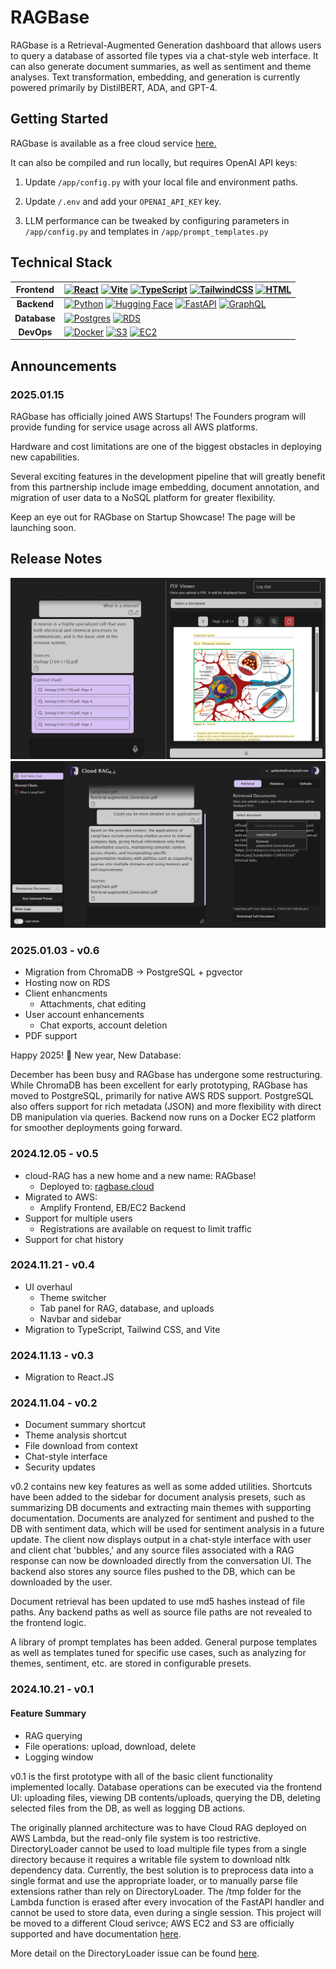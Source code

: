 # RAGBase

RAGbase is a Retrieval-Augmented Generation dashboard that allows users to query a database of assorted file types via a chat-style web interface. It can also generate document summaries, as well as sentiment and theme analyses.
Text transformation, embedding, and generation is currently powered primarily by DistilBERT, ADA, and GPT-4.

## Getting Started

RAGbase is available as a free cloud service [here.](https://www.ragbase.cloud)

It can also be compiled and run locally, but requires OpenAI API keys:

1. Update <code>/app/config.py</code> with your local file and environment paths.

2. Update <code>/.env</code> and add your <code>OPENAI_API_KEY</code> key.

3. LLM performance can be tweaked by configuring parameters in <code>/app/config.py</code> and templates in <code>/app/prompt_templates.py</code>


## Technical Stack

| Frontend | [![React](https://img.shields.io/badge/React-%2320232a.svg?logo=react&logoColor=%2361DAFB)](#) [![Vite](https://img.shields.io/badge/Vite-646CFF?logo=vite&logoColor=fff)](#) [![TypeScript](https://img.shields.io/badge/TypeScript-3178C6?logo=typescript&logoColor=fff)](#) [![TailwindCSS](https://img.shields.io/badge/Tailwind%20CSS-%2338B2AC.svg?logo=tailwind-css&logoColor=white)](#) [![HTML](https://img.shields.io/badge/HTML-%23E34F26.svg?logo=html5&logoColor=white)](#) |
|:----------:|:-------------|
| **Backend** | [![Python](https://img.shields.io/badge/Python-3776AB?logo=python&logoColor=fff)](#) [![Hugging Face](https://img.shields.io/badge/Hugging%20Face-FFD21E?logo=huggingface&logoColor=000)](#) [![FastAPI](https://img.shields.io/badge/FastAPI-009485.svg?logo=fastapi&logoColor=white)](#) [![GraphQL](https://img.shields.io/badge/GraphQL-E10098.svg?logo=graphql&logoColor=white)](#)|
| **Database** | [![Postgres](https://img.shields.io/badge/Postgres-%23316192.svg?logo=postgresql&logoColor=white)](#) [![RDS](https://img.shields.io/badge/RDS-527FFF.svg?logo=amazonrds&logoColor=white)](#)||
| **DevOps** | [![Docker](https://img.shields.io/badge/Docker-2496ED?logo=docker&logoColor=fff)](#) [![S3](https://img.shields.io/badge/S3-569A31.svg?logo=amazons3&logoColor=white)](#) [![EC2](https://img.shields.io/badge/EC2-FF9900.svg?logo=amazonec2&logoColor=white)](#) 

## Announcements

### 2025.01.15

RAGbase has officially joined AWS Startups! The Founders program will provide funding for service usage across all AWS platforms.

Hardware and cost limitations are one of the biggest obstacles in deploying new capabilities.

Several exciting features in the development pipeline that will greatly benefit from this partnership include image embedding, document annotation, and migration of user data to a NoSQL platform for greater flexibility.

Keep an eye out for RAGbase on Startup Showcase! The page will be launching soon.


## Release Notes

<img src="https://github.com/arunwidjaja/cloud-RAG/blob/main/assets/readme/screenshot.PNG" />
<img src="https://github.com/arunwidjaja/cloud-RAG/blob/main/assets/readme/v0.6.PNG" />

### 2025.01.03 - v0.6
- Migration from ChromaDB -> PostgreSQL + pgvector
- Hosting now on RDS
- Client enhancments
  - Attachments, chat editing 
- User account enhancements
  - Chat exports, account deletion  
- PDF support

Happy 2025! 🎉 New year, New Database:

December has been busy and RAGbase has undergone some restructuring.
While ChromaDB has been excellent for early prototyping, RAGbase has moved to PostgreSQL, primarily for native AWS RDS support.
PostgreSQL also offers support for rich metadata (JSON) and more flexibility with direct DB manipulation via queries.
Backend now runs on a Docker EC2 platform for smoother deployments going forward.

### 2024.12.05 - v0.5
- cloud-RAG has a new home and a new name: RAGbase!
    - Deployed to: [ragbase.cloud](https://www.ragbase.cloud/landing)
- Migrated to AWS:
    - Amplify Frontend, EB/EC2 Backend 
- Support for multiple users
  - Registrations are available on request to limit traffic 
- Support for chat history

### 2024.11.21 - v0.4
- UI overhaul
  - Theme switcher
  - Tab panel for RAG, database, and uploads
  - Navbar and sidebar
- Migration to TypeScript, Tailwind CSS, and Vite

### 2024.11.13 - v0.3
- Migration to React.JS

### 2024.11.04 - v0.2
- Document summary shortcut
- Theme analysis shortcut
- File download from context
- Chat-style interface
- Security updates

v0.2 contains new key features as well as some added utilities. Shortcuts have been added to the sidebar for document analysis presets, such as summarizing DB documents and extracting main themes with supporting documentation. Documents are analyzed for sentiment and pushed to the DB with sentiment data, which will be used for sentiment analysis in a future update. The client now displays output in a chat-style interface with user and client chat 'bubbles,' and any source files associated with a RAG response can now be downloaded directly from the conversation UI. The backend also stores any source files pushed to the DB, which can be downloaded by the user.

Document retrieval has been updated to use md5 hashes instead of file paths. Any backend paths as well as source file paths are not revealed to the frontend logic.

A library of prompt templates has been added. General purpose templates as well as templates tuned for specific use cases, such as analyzing for themes, sentiment, etc. are stored in configurable presets.

### 2024.10.21 - v0.1

#### Feature Summary
- RAG querying
- File operations: upload, download, delete
- Logging window

v0.1 is the first prototype with all of the basic client functionality implemented locally. Database operations can be executed via the frontend UI: uploading files, viewing DB contents/uploads, querying the DB, deleting selected files from the DB, as well as logging DB actions.

The originally planned architecture was to have Cloud RAG deployed on AWS Lambda, but the read-only file system is too restrictive. DirectoryLoader cannot be used to load multiple file types from a single directory because it requires a writable file system to download nltk dependency data. Currently, the best solution is to preprocess data into a single format and use the appropriate loader, or to manually parse file extensions rather than rely on DirectoryLoader. The /tmp folder for the Lambda function is erased after every invocation of the FastAPI handler and cannot be used to store data, even during a single session. This project will be moved to a different Cloud serivce; AWS EC2 and S3 are officially supported and have documentation [here](https://docs.trychroma.com/deployment/aws).

More detail on the DirectoryLoader issue can be found [here](https://github.com/langchain-ai/langchain/issues/17936#issuecomment-2021689653).
